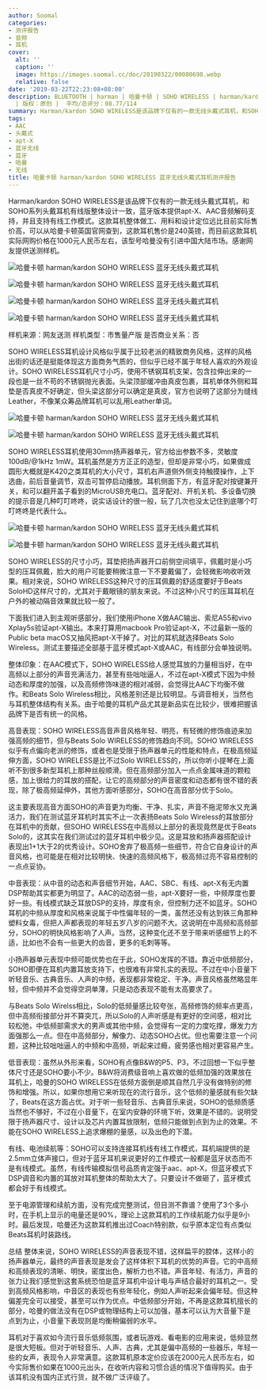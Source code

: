 ```yaml
---
author: Soomal
categories:
- 测评报告
- 音频
- 耳机
cover:
  alt: ''
  caption: ''
  image: https://images.soomal.cc/doc/20190322/00080698.webp
  relative: false
date: '2019-03-22T22:23:08+08:00'
description: BLUETOOTH | harman | 哈曼卡顿 | SOHO WIRELESS | harman/kardon | 源自：www.soomal.com
  | 版权：原创 |  平均/总评分：08.77/114
summary: Harman/kardon SOHO WIRELESS是该品牌下仅有的一款无线头戴式耳机，和SOHO系列头戴耳机有线版整体设计一致，蓝牙版本提供apt-X、AAC音频解码支持。耳机原本定位较高，售价200英镑以上，真皮+不锈钢的真材实料……
tags:
- AAC
- 头戴式
- apt-X
- 蓝牙无线
- 蓝牙
- 哈曼
- 无线
title: 哈曼卡顿 harman/kardon SOHO WIRELESS 蓝牙无线头戴式耳机测评报告
---
```


Harman/kardon SOHO WIRELESS是该品牌下仅有的一款无线头戴式耳机，和SOHO系列头戴耳机有线版整体设计一致，蓝牙版本提供apt-X、AAC音频解码支持，并且支持有线工作模式。这款耳机整体做工、用料和设计定位远比目前实际售价高，可以从哈曼卡顿英国官网查到，这款耳机售价是240英镑，而目前这款耳机实际网购价格在1000元人民币左右，该型号哈曼没有引进中国大陆市场。感谢网友提供送测样机。



![哈曼卡顿 harman/kardon SOHO WIRELESS 蓝牙无线头戴式耳机](https://images.soomal.cc/doc/20190316/00080490_01.webp)



![哈曼卡顿 harman/kardon SOHO WIRELESS 蓝牙无线头戴式耳机](https://images.soomal.cc/doc/20190316/00080491_01.webp)



![哈曼卡顿 harman/kardon SOHO WIRELESS 蓝牙无线头戴式耳机](https://images.soomal.cc/doc/20190316/00080494_01.webp)



![哈曼卡顿 harman/kardon SOHO WIRELESS 蓝牙无线头戴式耳机](https://images.soomal.cc/doc/20190316/00080489_01.webp)



样机来源：网友送测
样机类型：市售量产版
是否商业关系：否



SOHO WIRELESS耳机设计风格似乎属于比较老派的精致商务风格，这样的风格出街的话还是挺能体现这方面商务气质的，但似乎已经不属于年轻人喜欢的外观设计。SOHO WIRELESS耳机尺寸小巧，使用不锈钢耳机支架，包含拉伸出来的一段也是一丝不苟的不锈钢抛光表面。头梁顶部缓冲由真皮包裹，耳机单体外侧和耳垫是否真皮不好确定，但头梁这部分可以确定是真皮，官方也说明了这部分为缝线Leather，不像某众筹品牌耳机可以乱用Leather单词。



![哈曼卡顿 harman/kardon SOHO WIRELESS 蓝牙无线头戴式耳机](https://images.soomal.cc/doc/20190316/00080496_01.webp)



![哈曼卡顿 harman/kardon SOHO WIRELESS 蓝牙无线头戴式耳机](https://images.soomal.cc/doc/20190316/00080498_01.webp)



SOHO WIRELESS耳机使用30mm扬声器单元，官方给出参数不多，灵敏度100dB/@1kHz 1mW。耳机虽然是方方正正的造型，但却是非常小巧，如果做成圆形大概就是K420之类耳机的大小尺寸，耳机右声道侧外侧支持触摸操作，上下选曲，前后音量调节，双击可暂停启动播放。耳机侧面下方，有蓝牙配对按键兼开关，和可以翻开盖子看到的MicroUSB充电口。蓝牙配对、开机关机、多设备切换的提示音是几种叮叮咚咚，说实话设计的很一般，玩了几次也没太记住到底哪个叮叮咚咚是代表什么。



![哈曼卡顿 harman/kardon SOHO WIRELESS 蓝牙无线头戴式耳机](https://images.soomal.cc/doc/20190316/00080502_01.webp)



![哈曼卡顿 harman/kardon SOHO WIRELESS 蓝牙无线头戴式耳机](https://images.soomal.cc/doc/20190316/00080499_01.webp)



SOHO WIRELESS的尺寸小巧，耳垫把扬声器开口前侧空间填平，佩戴时是小巧型的压耳佩戴，脸大的用户可能要稍微注意一下不要戴偏了，会轻微影响收听效果。相对来说，SOHO WIRELESS这种尺寸的压耳佩戴的舒适度要好于Beats SoloHD这样尺寸的，尤其对于戴眼镜的朋友来说。不过这种小尺寸的压耳耳机在户外的被动隔音效果就比较一般了。

下面我们进入到主观听感部分，我们使用iPhone X做AAC输出、索尼A55和vivo Xplay5s验证apt-X输出。本来打算用macbook Pro验证apt-X，不过最新一版的Public beta macOS又抽风把apt-X干掉了。对比的耳机就选择Beats Solo Wireless。测试主要描述全部基于蓝牙模式apt-X或AAC，有线部分会单独说明。

整体印象：在AAC模式下，SOHO WIRELESS给人感觉耳放的力量相当好，在中高频以上部分的声音充满活力，甚至有些咄咄逼人，不过在apt-X模式下因为中频动态和厚度的加强，以及高频修饰味道的相对减弱，会觉得比AAC下均衡不做作。和Beats Solo Wireless相比，风格差别还是比较明显。与调音相关，当然也与耳机整体结构有关系。由于哈曼的耳机产品尤其是新品实在比较少，很难把握该品牌下是否有统一的风格。

高音表现：SOHO WIRELESS高音声音风格年轻、明亮，有轻微的修饰痕迹来加强高频的细节，但与Beats Solo WIRELESS的修饰趋向不同。SOHO WIRELESS似乎有点偏向老派的修饰，或者也是受限于扬声器单元的性能和特点，在极高频延伸方面，SOHO WIRELESS是比不过Solo WIRELESS的，所以你听小提琴在上面听不到很多新型耳机上那种丝般顺滑。但在高频部分加入一点点金属味道的颗粒感，加上很给力的耳放的搭配，让它的高频部分的声音密度和动态都有很不错的表现，除了极高频延伸外，其他方面听感部分，SOHO在高音部分优于Solo。

这主要表现高音方面SOHO的声音更为均衡、干净、扎实，声音不拖泥带水又充满活力，我们在测试蓝牙耳机时其实不止一次表扬Beats Solo Wireless的耳放部分在耳机中的贡献，但SOHO WIRELESS在中高频以上部分的表现竟然是优于Beats Solo的，这其实在我们测试过的蓝牙耳机中极少见。这是耳放和扬声器搭配设计表现出1+1大于2的优秀设计。SOHO舍弃了极高频一些细节，符合它自身设计的声音风格，也可能是在相对比较明快、快速的高频风格下，极高频过亮不容易控制的一点点妥协。

中音表现：从中音的动态和声音细节开始，AAC、SBC、有线、apt-X有无内置DSP帮助其实都更为明显了。AAC的动态弱一些，apt-X要好一些，中频厚度也要好一些。有线模式缺乏耳放DSP的支持，厚度有余，但控制力还不如蓝牙。SOHO耳机的中频从厚度和风格来说属于中性偏年轻的一类，虽然还没有达到铁三角那种塑料女毒，但把人声都表现的年轻五岁八岁的问题不大。这说明在中高频和高频部分，SOHO的明快风格影响了人声。当然，这种变化还不至于带来听感细节上的不适，比如也不会有一些更大的齿音，更多的毛刺等等。

小扬声器单元表现中频可能优势也在于此，SOHO发挥的不错。靠近中低频部分，SOHO即便在耳机内置耳放支持下，也很难有非常扎实的表现。不过在中小音量下听轻音乐、古典音乐、人声的中频，表现都非常稳定、干净。声音风格虽然略显年轻，但中频并不会觉得空洞单薄，只是动态表现不能有太高要求了。

与Beats Solo Wirelss相比，Solo的低频量感比较夸张，高频修饰的频率点更高，但中高频衔接部分并不算突兀，所以Solo的人声听感是有更好的空间感，相对比较松弛，中低频部需求大的男声或其他中频，会觉得有一定的力度吃撑，爆发力方面强那么一点。但在中高频部分，解像力、动态SOHO占优。但也需要注意一个问题，这种比较咄咄逼人的中频和中高频，听起来过瘾，疲劳感也相对更容易产生。

低音表现：虽然从外形来看，SOHO有点像B&W的P5、P3，不过回想一下似乎整体尺寸还是SOHO要小不少。B&W将消费级音响上喜欢做的低频加强的效果放在耳机上，哈曼的SOHO WIRELESS在低频方面倒是顺其自然几乎没有做特别的修饰和增强。所以，如果你想用它来听现在的流行音乐，这个低频的量感就有些欠缺了，Beats在这方面占优。对于听一些轻音乐、古典音乐来说，SOHO的低频质感当然也不够好，不过在小音量下，在室内安静的环境下听，效果是不错的。说明受限于扬声器尺寸、设计以及芯片内置耳放限制，低频只能做到点到为止的效果。不能在SOHO WIRELESS上追求爆棚的量感，以及出色的下潜。

有线、电池续航等：SOHO可以支持连接耳机线有线工作模式，耳机端提供的是2.5mm立体声接口，但对于蓝牙耳机来说更好的工作模式一般都是蓝牙状态而不是有线模式。虽然，有线传输模拟信号品质肯定强于aac、apt-X，但蓝牙模式下DSP调音和内置的耳放对耳机整体的帮助太大了。只要设计不做砸了，蓝牙模式都会好于有线模式。

至于电源管理和续航方面，没有完成完整测试，但目测不靠谱？使用了3个多小时，在手机上显示的电量还是90%，理论上这款耳机的工作续航能力似乎是9小时。最后发现，哈曼还为这款耳机推出过Coach特别款，似乎原本定位有点类似Beats耳机时装路线。

总结
整体来说，SOHO WIRELESS的声音表现不错，这样扁平的腔体，这样小的扬声器单元，最终的声音表现是发会了这样体积下耳机的优势的声音。它的中高频和高频表现的清晰、明快，密度出色，解析力也不错。声音年轻、有活力，声音的张力让我们感觉到这套系统恐怕是蓝牙耳机中设计电与声结合最好的耳机之一。受到高频风格影响，中音区的表现也有些年轻化，例如人声听起来会偏年轻。但这种偏差完全可以接受，甚至可以作为优点。中低频部分开始，不再是这款耳机擅长的部分，哈曼的做法没有在DSP或物理结构上可以加强，基本可以认为大音量下是点到为止，小音量下表现则是均衡稍偏弱的水平。

耳机对于喜欢如今流行音乐低频氛围，或者玩游戏、看电影的应用来说，低频显然是很大短板。但对于听轻音乐、人声、古典，尤其是偏中高频的一些器乐，年轻一些的女声，表现令人非常满意。这款耳机原本定价应该在2000元人民币左右，如今实际售价如果在1000元出头，在收听内容和习惯合适的情况下值得购买。由于该耳机没有国内正式行货，就不做广泛评级了。